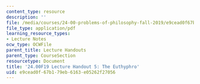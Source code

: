 ```yaml
---
content_type: resource
description: ''
file: /media/courses/24-00-problems-of-philosophy-fall-2019/e9cead0f67b179eb6163e05262f27056_MIT24_00F19_lecturehandout5.pdf
file_type: application/pdf
learning_resource_types:
- Lecture Notes
ocw_type: OCWFile
parent_title: Lecture Handouts
parent_type: CourseSection
resourcetype: Document
title: '24.00F19 Lecture Handout 5: The Euthyphro'
uid: e9cead0f-67b1-79eb-6163-e05262f27056
---
```

